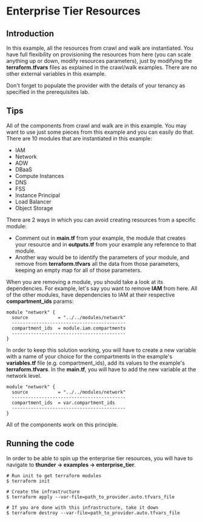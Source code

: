 # Enterprise Tier Resources

## Introduction
In this example, all the resources from crawl and walk are instantiated.
You have full flexibility on provisioning the resources from here (you can scale anything up or down, modify resources parameters), just by modifying the **terraform.tfvars** files as explained in the crawl/walk examples.
There are no other external variables in this example.

Don't forget to populate the provider with the details of your tenancy as specified in the prerequisites lab.

## Tips
All of the components from crawl and walk are in this example. You may want to use just some pieces from this example and you can easily do that.
There are 10 modules that are instantiated in this example:
- IAM 
- Network
- ADW
- DBaaS
- Compute Instances
- DNS
- FSS
- Instance Principal
- Load Balancer
- Object Storage

There are 2 ways in which you can avoid creating resources from a specific module:
- Comment out in **main.tf** from your example, the module that creates your resource and in **outputs.tf** from your example any reference to that module.
- Another way would be to identify the parameters of your module, and remove from **terraform.tfvars** all the data from those parameters, keeping an empty map for all of those parameters.

When you are removing a module, you should take a look at its dependencies. 
For example, let's say you want to remove **IAM** from here. All of the other modules, have dependencies to IAM at their respective **compartment_ids** params:

```
module "network" {
  source           = "../../modules/network"
  ------------------------------------------
  compartment_ids  = module.iam.compartments
  ------------------------------------------
}
```

In order to keep this solution working, you will have to create a new variable with a name of your choice for the compartments in the example's **variables.tf** file (e.g. compartment_ids), add its values to the example's **terraform.tfvars**. 
In the **main.tf**, you will have to add the new variable at the network level.

```
module "network" {
  source           = "../../modules/network"
  ------------------------------------------
  compartment_ids  = var.compartment_ids
  ------------------------------------------
}
```

All of the components work on this principle.

## Running the code

In order to be able to spin up the enterprise tier resources, you will have to navigate to **thunder -> examples -> enterprise_tier**.

```
# Run init to get terraform modules
$ terraform init

# Create the infrastructure
$ terraform apply --var-file=path_to_provider.auto.tfvars_file

# If you are done with this infrastructure, take it down
$ terraform destroy --var-file=path_to_provider.auto.tfvars_file
```